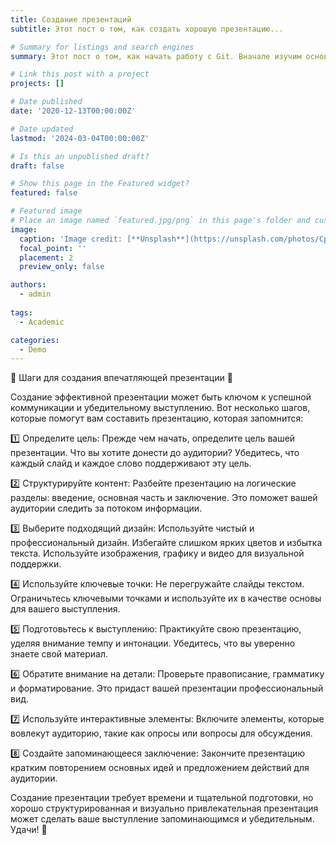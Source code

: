 ```yaml
---
title: Создание презентаций
subtitle: Этот пост о том, как создать хорошую презентацию...

# Summary for listings and search engines
summary: Этот пост о том, как начать работу с Git. Вначале изучим основы систем контроля версий.

# Link this post with a project
projects: []

# Date published
date: '2020-12-13T00:00:00Z'

# Date updated
lastmod: '2024-03-04T00:00:00Z'

# Is this an unpublished draft?
draft: false

# Show this page in the Featured widget?
featured: false

# Featured image
# Place an image named `featured.jpg/png` in this page's folder and customize its options here.
image:
  caption: 'Image credit: [**Unsplash**](https://unsplash.com/photos/CpkOjOcXdUY)'
  focal_point: ''
  placement: 2
  preview_only: false

authors:
  - admin
  
tags:
  - Academic

categories:
  - Demo
---
```



🌟 Шаги для создания впечатляющей презентации 🌟

Создание эффективной презентации может быть ключом к успешной коммуникации и убедительному выступлению. Вот несколько шагов, которые помогут вам составить презентацию, которая запомнится:

1️⃣ Определите цель: Прежде чем начать, определите цель вашей презентации. Что вы хотите донести до аудитории? Убедитесь, что каждый слайд и каждое слово поддерживают эту цель.

2️⃣ Структурируйте контент: Разбейте презентацию на логические разделы: введение, основная часть и заключение. Это поможет вашей аудитории следить за потоком информации.

3️⃣ Выберите подходящий дизайн: Используйте чистый и профессиональный дизайн. Избегайте слишком ярких цветов и избытка текста. Используйте изображения, графику и видео для визуальной поддержки.

4️⃣ Используйте ключевые точки: Не перегружайте слайды текстом. Ограничьтесь ключевыми точками и используйте их в качестве основы для вашего выступления.

5️⃣ Подготовьтесь к выступлению: Практикуйте свою презентацию, уделяя внимание темпу и интонации. Убедитесь, что вы уверенно знаете свой материал.

6️⃣ Обратите внимание на детали: Проверьте правописание, грамматику и форматирование. Это придаст вашей презентации профессиональный вид.

7️⃣ Используйте интерактивные элементы: Включите элементы, которые вовлекут аудиторию, такие как опросы или вопросы для обсуждения.

8️⃣ Создайте запоминающееся заключение: Закончите презентацию кратким повторением основных идей и предложением действий для аудитории.

Создание презентации требует времени и тщательной подготовки, но хорошо структурированная и визуально привлекательная презентация может сделать ваше выступление запоминающимся и убедительным. Удачи! 🚀

  
